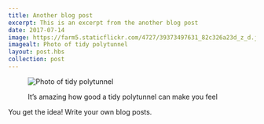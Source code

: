 ```yaml
---
title: Another blog post
excerpt: This is an excerpt from the another blog post
date: 2017-07-14
image: https://farm5.staticflickr.com/4727/39373497631_82c326a23d_z_d.jpg
imagealt: Photo of tidy polytunnel
layout: post.hbs
collection: post
---
```


<figure>

![Photo of tidy polytunnel](https://farm5.staticflickr.com/4727/39373497631_82c326a23d_z_d.jpg)

<figcaption>It’s amazing how good a tidy polytunnel can make you feel</figcaption>
</figure>

You get the idea! Write your own blog posts.
